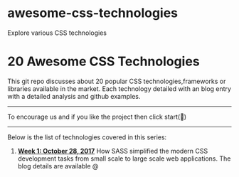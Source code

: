 # awesome-css-technologies
Explore various CSS technologies

# 20 Awesome CSS Technologies
This git repo discusses about 20 popular CSS technologies,frameworks or libraries available in the market. Each technology detailed with an blog entry with a detailed analysis and github examples.

<hr/>

To encourage us and if you like the project then click start(💫)
<hr/>

Below is the list of technologies covered in this series:

1. **[Week 1: October 28, 2017](https://github.com/sudheerj/awesome-css-technologies/blob/master/01-SASS)** How SASS simplified the modern CSS development tasks from small scale to large scale web applications. The blog details are available @
